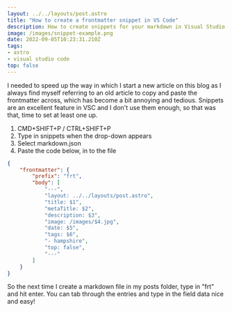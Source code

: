 ```yaml
---
layout: ../../layouts/post.astro
title: "How to create a frontmatter snippet in VS Code"
description: How to create snippets for your markdown in Visual Studio Code to save time and reduce typographic errors
image: /images/snippet-example.png
date: 2022-09-05T10:23:31.210Z
tags: 
- astro
- visual studio code
top: false
---
```


I needed to speed up the way in which I start a new article on this blog as I always find myself referring to an old article to copy and paste the frontmatter across, which has become a bit annoying and tedious. Snippets are an excellent feature in VSC and I don't use them enough, so that was that, time to set at least one up.

1. CMD+SHIFT+P / CTRL+SHIFT+P
2. Type in snippets when the drop-down appears
3. Select markdown.json
4. Paste the code below, in to the file

```json
{
	"frontmatter": {
		"prefix": "frt",
		"body": [
			"---",
			"layout: ../../layouts/post.astro",
			"title: $1",
			"metaTitle: $2",
			"description: $3",
			"image: /images/$4.jpg",
			"date: $5",
			"tags: $6",
			"- hampshire",
			"top: false",	
			"---"
		]
	}
}
```

So the next time I create a markdown file in my posts folder, type in "frt" and hit enter. You can tab through the entries and type in the field data nice and easy!